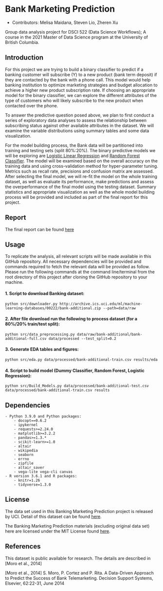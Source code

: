 # Bank Marketing Prediction

  - Contributors: Melisa Maidana, Steven Lio, Zheren Xu
	
Group data analysis project for DSCI 522 (Data Science Workflows); 
A course in the 2021 Master of Data Science program at the University of 
British Columbia.

## Introduction

For this project we are trying to build a binary classifier to predict if a
banking customer will subscribe (Y) to a new product (bank term deposit) if
they are contacted by the bank with a phone call. This model would help banking
institution to optimize marketing strategies and budget allocation to achieve
a higher new product subscription rate. If choosing an appropriate model for the
binary classifier, we can explore the different attributes of the type of
customers who will likely subscribe to the new product when contacted over the phone.

To answer the predictive question posed above, we plan to first conduct a
series of exploratory data analyses to assess the relationship between subscribing
status against other available attributes in the dataset. We will examine the
variable distributions using summary tables and some data visualization.

For the model building process, the Bank data will be partitioned into training and
testing sets (split 80%:20%). The binary predictive models we will be exploring are
[Logistic Linear Regression](https://en.wikipedia.org/wiki/Logistic_regression) and 
[Random Forest Classifier](https://en.wikipedia.org/wiki/Random_forest). The model will be examined
based on the overall accuracy on the training data and using cross-validation method 
for hyper-parameter tuning. Metrics such as recall rate, precisions and confusion
matrix are assessed. After selecting the final model, we will re-fit the model on the
whole training dataset, as well as evaluate its performance, make predictions and
assess the overperformance of the final model using the testing dataset. Summary
statistics and appropriate visualization as well as the whole model building process
will be provided and included as part of the final report for this project.

## Report

The final report can be found [here](https://htmlpreview.github.io/?https://github.com/UBC-MDS/Bank_Marketing_Prediction/blob/main/doc/bank_marketing_prediction_report.html)


## Usage

To replicate the analysis, all relevant scripts will be made available in this
GitHub repository. All necessary dependencies will be provided and commands
required to fetch the relevant data will be provided as follow. Please run
the following commands at the command line/terminal from the root directory of
this project after cloning the GitHub repository to your machine.

#### 1\. Script to download Banking dataset:

    python src/downloader.py http://archive.ics.uci.edu/ml/machine-learning-databases/00222/bank-additional.zip --path=data/raw
	
#### 2\. After file download run the following to process dataset (for a 80%/20% train/test split):

    python src/data_preprocessing.py data/raw/bank-additional/bank-additional-full.csv data/processed --test_split=0.2

#### 3\. Generate EDA tables and figures:

    python src/eda.py data/processed/bank-additional-train.csv results/eda

#### 4\. Script to build model (Dummy Classifier, Random Forest, Logistic Regression):

    python src/Build_Models.py data/processed/bank-additional-test.csv data/processed/bank-additional-train.csv results

## Dependencies
	
	- Python 3.9.0 and Python packages:
		- docopt==0.6.2
		- ipykernel
		- requests>=2.24.0
		- matplotlib>=3.2.2
		- pandas>=1.3.*
		- scikit-learn>=1.0
		- altair
		- wikipedia
		- seaborn
		- errno
		- zipfile
		- altair_saver
		- vega-lite vega-cli canvas
	- R version 3.6.1 and R packages:
		- knitr=1.26
		- tidyverse=1.3.0

## License

The data set used in this Banking Marketing Prediction project is released by UCI. 
Detail of this dataset can be found [here](http://archive.ics.uci.edu/ml/datasets/Bank+Marketing). 

The Banking Marketing Prediction materials (excluding original data set) here are licensed
under the MIT License found [here](https://github.com/stevenlio88/IMDB_Rating_Prediction/blob/main/LICENSE).

## References

This dataset is public available for research. The details are described in [Moro et al., 2014]

[Moro et al., 2014] S. Moro, P. Cortez and P. Rita. A Data-Driven Approach to Predict the Success of Bank Telemarketing. Decision Support Systems, Elsevier, 62:22-31, June 2014
